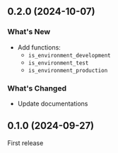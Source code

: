 ## 0.2.0 (2024-10-07)

### What's New

- Add functions:
    - `is_environment_development`
    - `is_environment_test`
    - `is_environment_production`

### What's Changed

- Update documentations

## 0.1.0 (2024-09-27)

First release
